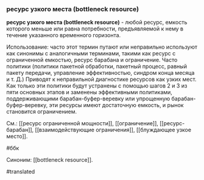 ### ресурс узкого места (bottleneck resource)

**ресурс узкого места (bottleneck resource)** - любой ресурс, емкость которого меньше или равна потребности, предъявляемой к нему в течение указанного временного горизонта.

Использование: часто этот термин путают или неправильно используют как синонимы с аналогичными терминами, такими как ресурс с ограниченной емкостью, ресурс барабана и ограничение. Часто политики (политики пакетной обработки, пакетный процесс, равный пакету передачи, управление эффективностью, синдром конца месяца и т. Д.) Приводят к неправильной диагностике ресурсов как узких мест. Как только эти политики будут устранены с помощью шагов 2 и 3 из пяти основных этапов и заменены эффективными политиками, поддерживающими барабан-буфер-веревку или упрощенную барабан-буфер-веревку, эти ресурсы имеют достаточную емкость, и рынок становится ограничением.

См.: [[ресурс ограниченной мощности]], [[ограничение]], [[ресурс-барабан]], [[взаимодействующие ограничения]], [[блуждающее узкое место]].

#ббк

Синоним: [[bottleneck resource]].

#translated
